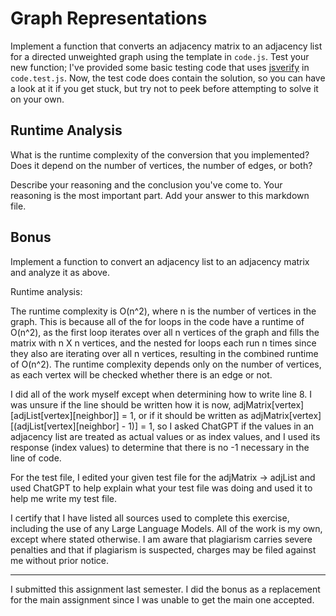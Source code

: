 # Graph Representations

Implement a function that converts an adjacency matrix to an adjacency list for
a directed unweighted graph using the template in `code.js`. Test your new
function; I've provided some basic testing code that uses
[jsverify](https://jsverify.github.io/) in `code.test.js`. Now, the test code
does contain the solution, so you can have a look at it if you get stuck, but
try not to peek before attempting to solve it on your own.

## Runtime Analysis

What is the runtime complexity of the conversion that you implemented? Does it
depend on the number of vertices, the number of edges, or both?

Describe your reasoning and the conclusion you've come to. Your reasoning is the
most important part. Add your answer to this markdown file.

## Bonus

Implement a function to convert an adjacency list to an adjacency matrix and
analyze it as above.

Runtime analysis:

The runtime complexity is O(n^2), where n is the number of vertices in the graph.  This is because all of the for loops in the code have a runtime of O(n^2), as the first loop iterates over all n vertices of the graph and fills the matrix with n X n vertices, and the nested for loops each run n times since they also are iterating over all n vertices, resulting in the combined runtime of O(n^2).  The runtime complexity depends only on the number of vertices, as each vertex will be checked whether there is an edge or not.

I did all of the work myself except when determining how to write line 8.  I was unsure if the line should be written how it is now, adjMatrix[vertex][adjList[vertex][neighbor]] = 1, or if it should be written as adjMatrix[vertex][(adjList[vertex][neighbor] - 1)] = 1, so I asked ChatGPT if the values in an adjacency list are treated as actual values or as index values, and I used its response (index values) to determine that there is no -1 necessary in the line of code.

For the test file, I edited your given test file for the adjMatrix -> adjList and used ChatGPT to help explain what your test file was doing and used it to help me write my test file.

I certify that I have listed all sources used to complete this exercise, including the use of any Large Language Models.  All of the work is my own, except where stated otherwise.  I am aware that plagiarism carries severe penalties and that if plagiarism is suspected, charges may be filed against me without prior notice.

-----

I submitted this assignment last semester.  I did the bonus as a replacement for the main assignment since I was unable to get the main one accepted.
